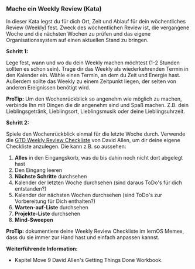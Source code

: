 ### Mache ein Weekly Review (Kata)

In dieser Kata legst du für dich Ort, Zeit und Ablauf für dein wöchentliches Review (Weekly) fest. Zweck des wöchentlichen Review ist, die vergangene Woche und die nächsten Wochen zu prüfen und das eigene Organisationssystem auf einen aktuellen Stand zu bringen. 



**Schritt 1:**

Lege fest, wann und wo du dein Weekly machen möchtest (1-2 Stunden sollten es schon sein). Trage dir das Weekly als wiederkehrenden Termin in den Kalender ein. Wähle einen Termin, an dem du Zeit und Energie hast. Außerdem sollte das Weekly zu einem Zeitpunkt liegen, der selten von anderen Ereignissen benötigt wird.

**ProTip:** Um den Wochenrückblick so angenehm wie möglich zu machen, verbinde Ihn mit Dingen die dir angenehm sind und Spaß machen. Z.B. dein Lieblingsgetränk, Lieblingsort, Lieblingsmusik oder deine Lieblingsuhrzeit.



**Schritt 2:**

Spiele den Wochenrückblick einmal für die letzte Woche durch. Verwende die [GTD Weekly Review Checkliste](https://gettingthingsdone.com/wp-content/uploads/2014/10/Weekly_Review_Checklist.pdf) von David Allen, um dir deine eigene Checkliste anzulegen. Die kann z.B. so aussehen:

1. **Alles** in den Eingangskorb, was du bis dahin noch nicht dort abgelegt hast 
2. Den Eingang leeren
3. **Nächste Schritte** durchsehen
4. Kalender der letzten Woche durchsehen (sind daraus ToDo's für dich entstanden?)
5. Kalender der nächsten Wochen durchsehen (sind ToDo's zur Vorbereitung für Dich enthalten?)
6. **Warten-auf-Liste** durchsehen
7. **Projekte-Liste** durchsehen
8. **Mind-Sweepen**

**ProTip:** dokumentiere deine Weekly Review Checkliste im lernOS Memex, dass du sie immer zur Hand hast und einfach anpassen kannst.



**Weiterführende Information:**

* Kapitel Move 9 David Allen's Getting Things Done Workbook.
